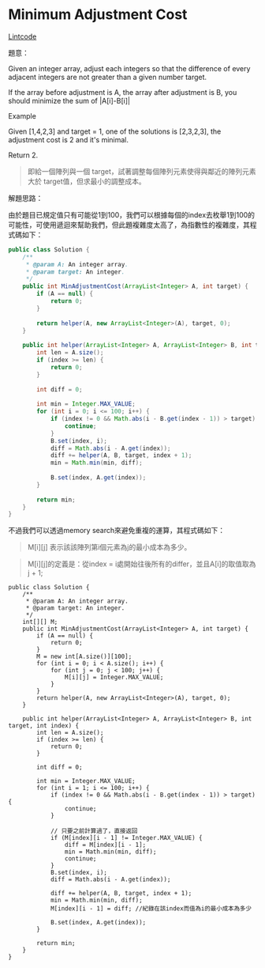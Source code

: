 # Minimum Adjustment Cost

[Lintcode](http://www.lintcode.com/en/problem/minimum-adjustment-cost/)

題意：

Given an integer array, adjust each integers so that the difference of every adjacent integers are not greater than a given number target.

If the array before adjustment is A, the array after adjustment is B, you should minimize the sum of |A[i]-B[i]|

Example

Given [1,4,2,3] and target = 1, one of the solutions is [2,3,2,3], the adjustment cost is 2 and it's minimal.

Return 2.

>即給一個陣列與一個 target，試著調整每個陣列元素使得與鄰近的陣列元素大於 target值，但求最小的調整成本。

解題思路：

由於題目已規定值只有可能從1到100，我們可以根據每個的index去枚舉1到100的可能性，可使用遞迴來幫助我們，但此題複雜度太高了，為指數性的複雜度，其程式碼如下：

```java
public class Solution {
    /**
     * @param A: An integer array.
     * @param target: An integer.
     */
    public int MinAdjustmentCost(ArrayList<Integer> A, int target) {
        if (A == null) {
            return 0;
        }
        
        return helper(A, new ArrayList<Integer>(A), target, 0);
    }
    
    public int helper(ArrayList<Integer> A, ArrayList<Integer> B, int target, int index) {
        int len = A.size();
        if (index >= len) {
            return 0;
        }
        
        int diff = 0;
        
        int min = Integer.MAX_VALUE;
        for (int i = 0; i <= 100; i++) {
            if (index != 0 && Math.abs(i - B.get(index - 1)) > target) {
                continue;
            }
            B.set(index, i);
            diff = Math.abs(i - A.get(index));
            diff += helper(A, B, target, index + 1);
            min = Math.min(min, diff);
            
            B.set(index, A.get(index));
        }
        
        return min;
    }
}
```

不過我們可以透過memory search來避免重複的運算，其程式碼如下：

>M[i][j] 表示該該陣列第i個元素為j的最小成本為多少。

>M[i][j]的定義是：從index = i處開始往後所有的differ，並且A[i]的取值取為j + 1;

```
public class Solution {
    /**
     * @param A: An integer array.
     * @param target: An integer.
     */
    int[][] M;
    public int MinAdjustmentCost(ArrayList<Integer> A, int target) {
        if (A == null) {
            return 0;
        }
        M = new int[A.size()][100];
        for (int i = 0; i < A.size(); i++) {
            for (int j = 0; j < 100; j++) {
                M[i][j] = Integer.MAX_VALUE;
            }
        }
        return helper(A, new ArrayList<Integer>(A), target, 0);
    }
    
    public int helper(ArrayList<Integer> A, ArrayList<Integer> B, int target, int index) {
        int len = A.size();
        if (index >= len) {
            return 0;
        }
        
        int diff = 0;
        
        int min = Integer.MAX_VALUE;
        for (int i = 1; i <= 100; i++) {
            if (index != 0 && Math.abs(i - B.get(index - 1)) > target) {
                continue;
            }
            
            // 只要之前計算過了，直接返回
            if (M[index][i - 1] != Integer.MAX_VALUE) {
                diff = M[index][i - 1];
                min = Math.min(min, diff);
                continue;
            }
            B.set(index, i);
            diff = Math.abs(i - A.get(index));
            
            diff += helper(A, B, target, index + 1);
            min = Math.min(min, diff);
            M[index][i - 1] = diff; //紀錄在該index而值為i的最小成本為多少
            
            B.set(index, A.get(index));
        }
        
        return min;
    }
}
```

